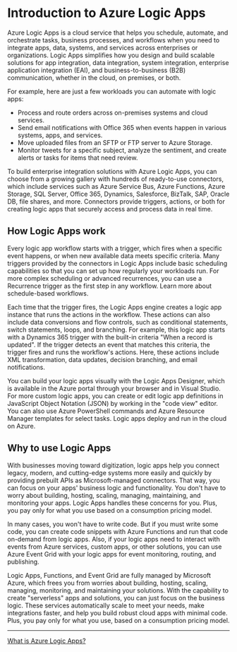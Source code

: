 # Introduction to Azure Logic Apps

Azure Logic Apps is a cloud service that helps you schedule, automate, and orchestrate tasks, business processes, and workflows when you need to integrate apps, data, systems, and services across enterprises or organizations. Logic Apps simplifies how you design and build scalable solutions for app integration, data integration, system integration, enterprise application integration (EAI), and business-to-business (B2B) communication, whether in the cloud, on premises, or both.

For example, here are just a few workloads you can automate with logic apps:

* Process and route orders across on-premises systems and cloud services.
* Send email notifications with Office 365 when events happen in various systems, apps, and services.
* Move uploaded files from an SFTP or FTP server to Azure Storage.
* Monitor tweets for a specific subject, analyze the sentiment, and create alerts or tasks for items that need review.

To build enterprise integration solutions with Azure Logic Apps, you can choose from a growing gallery with hundreds of ready-to-use connectors, which include services such as Azure Service Bus, Azure Functions, Azure Storage, SQL Server, Office 365, Dynamics, Salesforce, BizTalk, SAP, Oracle DB, file shares, and more. Connectors provide triggers, actions, or both for creating logic apps that securely access and process data in real time.

## How Logic Apps work

Every logic app workflow starts with a trigger, which fires when a specific event happens, or when new available data meets specific criteria. Many triggers provided by the connectors in Logic Apps include basic scheduling capabilities so that you can set up how regularly your workloads run. For more complex scheduling or advanced recurrences, you can use a Recurrence trigger as the first step in any workflow. Learn more about schedule-based workflows.

Each time that the trigger fires, the Logic Apps engine creates a logic app instance that runs the actions in the workflow. These actions can also include data conversions and flow controls, such as conditional statements, switch statements, loops, and branching. For example, this logic app starts with a Dynamics 365 trigger with the built-in criteria "When a record is updated". If the trigger detects an event that matches this criteria, the trigger fires and runs the workflow's actions. Here, these actions include XML transformation, data updates, decision branching, and email notifications.

You can build your logic apps visually with the Logic Apps Designer, which is available in the Azure portal through your browser and in Visual Studio. For more custom logic apps, you can create or edit logic app definitions in JavaScript Object Notation (JSON) by working in the "code view" editor. You can also use Azure PowerShell commands and Azure Resource Manager templates for select tasks. Logic apps deploy and run in the cloud on Azure.

## Why to use Logic Apps

With businesses moving toward digitization, logic apps help you connect legacy, modern, and cutting-edge systems more easily and quickly by providing prebuilt APIs as Microsoft-managed connectors. That way, you can focus on your apps' business logic and functionality. You don't have to worry about building, hosting, scaling, managing, maintaining, and monitoring your apps. Logic Apps handles these concerns for you. Plus, you pay only for what you use based on a consumption pricing model.

In many cases, you won't have to write code. But if you must write some code, you can create code snippets with Azure Functions and run that code on-demand from logic apps. Also, if your logic apps need to interact with events from Azure services, custom apps, or other solutions, you can use Azure Event Grid with your logic apps for event monitoring, routing, and publishing.

Logic Apps, Functions, and Event Grid are fully managed by Microsoft Azure, which frees you from worries about building, hosting, scaling, managing, monitoring, and maintaining your solutions. With the capability to create "serverless" apps and solutions, you can just focus on the business logic. These services automatically scale to meet your needs, make integrations faster, and help you build robust cloud apps with minimal code. Plus, you pay only for what you use, based on a consumption pricing model.

---

[What is Azure Logic Apps?](https://docs.microsoft.com/en-us/azure/logic-apps/logic-apps-overview)
